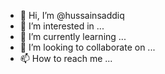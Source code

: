 - 👋 Hi, I’m @hussainsaddiq
- 👀 I’m interested in ...
- 🌱 I’m currently learning ...
- 💞️ I’m looking to collaborate on ...
- 📫 How to reach me ...

<!---
hussainsaddiq/hussainsaddiq is a ✨ special ✨ repository because its `README.md` (this file) appears on your GitHub profile.
You can click the Preview link to take a look at your changes.
--->
